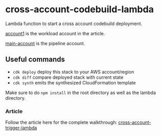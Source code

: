 # cross-account-codebuild-lambda
Lambda function to start a cross account codebuild deployment.

[account1](https://github.com/vishnus17/cross-account-codebuild-lambda/tree/main/account1) is the workload account in the article. <br>

[main-account](https://github.com/vishnus17/cross-account-codebuild-lambda/tree/main/main-account) is the pipeline account.

## Useful commands

* `cdk deploy`      deploy this stack to your AWS account/region
* `cdk diff`        compare deployed stack with current state
* `cdk synth`       emits the synthesized CloudFormation template


Make sure to do `npm install` in the root directory as well as the lambda directory.

### Article
Follow the article here for the complete walkthrough:
[cross-account-trigger-lambda](https://vishnusblog.tech/learn-how-to-use-a-lambda-function-to-trigger-a-codebuild-in-another-account)


